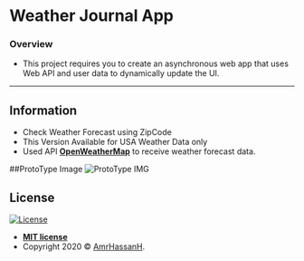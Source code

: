 # Weather Journal App

### Overview

- This project requires you to create an asynchronous web app that uses Web API and user data to dynamically update the UI.

----
## Information

- Check Weather Forecast using ZipCode
- This Version Available for USA Weather Data only
- Used API <a href="https://openweathermap.org/api" target="_blank">**OpenWeatherMap**</a> to receive weather forecast data.

##ProtoType Image
![ProtoType IMG](https://imgbb.com/jv73KLF)

## License

[![License](http://img.shields.io/:license-mit-blue.svg?style=flat-square)](http://badges.mit-license.org)

- **[MIT license](http://opensource.org/licenses/mit-license.php)**
- Copyright 2020 © <a href="https://github.com/AmrrHassan" target="_blank">AmrHassanH</a>.
